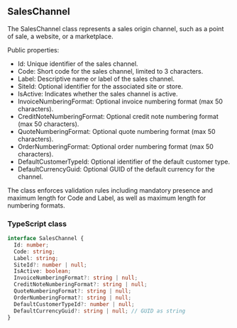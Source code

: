 ﻿## SalesChannel

The SalesChannel class represents a sales origin channel, such as a point of sale, a website, or a marketplace.

Public properties:
- Id: Unique identifier of the sales channel.
- Code: Short code for the sales channel, limited to 3 characters.
- Label: Descriptive name or label of the sales channel.
- SiteId: Optional identifier for the associated site or store.
- IsActive: Indicates whether the sales channel is active.
- InvoiceNumberingFormat: Optional invoice numbering format (max 50 characters).
- CreditNoteNumberingFormat: Optional credit note numbering format (max 50 characters).
- QuoteNumberingFormat: Optional quote numbering format (max 50 characters).
- OrderNumberingFormat: Optional order numbering format (max 50 characters).
- DefaultCustomerTypeId: Optional identifier of the default customer type.
- DefaultCurrencyGuid: Optional GUID of the default currency for the channel.

The class enforces validation rules including mandatory presence and maximum length for Code and Label, as well as maximum length for numbering formats.

### TypeScript class
```typescript
interface SalesChannel {
  Id: number;
  Code: string;
  Label: string;
  SiteId?: number | null;
  IsActive: boolean;
  InvoiceNumberingFormat?: string | null;
  CreditNoteNumberingFormat?: string | null;
  QuoteNumberingFormat?: string | null;
  OrderNumberingFormat?: string | null;
  DefaultCustomerTypeId?: number | null;
  DefaultCurrencyGuid?: string | null; // GUID as string
}
```